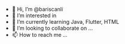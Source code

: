 - 👋 Hi, I’m @bariscanli
- 👀 I’m interested in 
- 🌱 I’m currently learning Java, Flutter, HTML
- 💞️ I’m looking to collaborate on ...
- 📫 How to reach me ...

<!---
bariscanli/bariscanli is a ✨ special ✨ repository because its `README.md` (this file) appears on your GitHub profile.
You can click the Preview link to take a look at your changes.
--->
